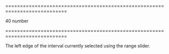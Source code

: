 <!--**
/*-------------------------------------------
    Auto-generated file. Do not modify.
-------------------------------------------

**-->
===========================================================================
<!--default-->40<!--/default-->
<!--type-->number<!--/type-->
===========================================================================

<!--shortDescription-->
The left edge of the interval currently selected using the range slider.
<!--/shortDescription-->

<!--fullDescription-->

<!--/fullDescription-->
